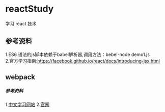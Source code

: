 # reactStudy
学习 react 技术

## 参考资料
1.ES6 语法的js脚本依赖于babel解析器,调用方法：bebel-node demo1.js <br />
2.官方学习指南:https://facebook.github.io/react/docs/introducing-jsx.html <br />

## webpack

##### 参考资料
1.[中文学习网站](http://www.css88.com/doc/webpack2/concepts/)
2.[官网](http://webpack.github.io/)


